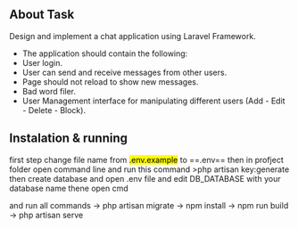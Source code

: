 ## About Task

Design and implement a chat application using Laravel Framework.
 
- The application should contain the following:
- User login.
- User can send and receive messages from other users.
- Page should not reload to show new messages.
- Bad word filer.
- User Management interface for manipulating different users (Add - Edit - Delete - Block).

## Instalation & running

first step change file name from <mark>.env.example</mark> to ==.env== 
then in profject folder open command line and run this command >php artisan key:generate
then create database and open .env file and edit DB_DATABASE with your database name
thene open cmd

and run all commands
    -> php artisan migrate
    -> npm install
    -> npm run build
    -> php artisan serve
    
